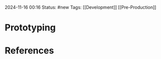 2024-11-16 00:16
Status: #new 
Tags: [[Development]] [[Pre-Production]]

# Prototyping


# References

